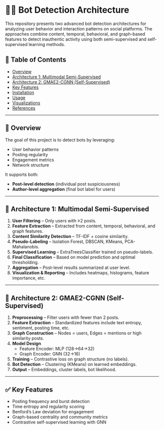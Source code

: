 # 🕵️‍♂️ Bot Detection Architecture

This repository presents two advanced bot detection architectures for analyzing user behavior and interaction patterns on social platforms. The approaches combine content, temporal, behavioral, and graph-based features to detect inauthentic activity using both semi-supervised and self-supervised learning methods.

## 📌 Table of Contents

- [Overview](#overview)
- [Architecture 1: Multimodal Semi-Supervised](#architecture-1-multimodal-semi-supervised)
- [Architecture 2: GMAE2-CGNN (Self-Supervised)](#architecture-2-gmae2-cgnn-self-supervised)
- [Key Features](#key-features)
- [Installation](#installation)
- [Usage](#usage)
- [Visualizations](#visualizations)
- [References](#references)

---

## 📖 Overview

The goal of this project is to detect bots by leveraging:
- User behavior patterns
- Posting regularity
- Engagement metrics
- Network structure

It supports both:
- **Post-level detection** (individual post suspiciousness)
- **Author-level aggregation** (final bot label for users)

---

## 🧠 Architecture 1: Multimodal Semi-Supervised

1. **User Filtering** – Only users with ≥2 posts.
2. **Feature Extraction** – Extracted from content, temporal, behavioral, and graph features.
3. **Content Similarity Detection** – TF-IDF + cosine similarity.
4. **Pseudo-Labeling** – Isolation Forest, DBSCAN, KMeans, PCA-Mahalanobis.
5. **Supervised Learning** – ExtraTreesClassifier trained on pseudo-labels.
6. **Final Classification** – Based on model prediction and optimal thresholding.
7. **Aggregation** – Post-level results summarized at user level.
8. **Visualization & Reporting** – Includes heatmaps, histograms, feature importance, etc.

---

## 🧬 Architecture 2: GMAE2-CGNN (Self-Supervised)

1. **Preprocessing** – Filter users with fewer than 2 posts.
2. **Feature Extraction** – Standardized features include text entropy, sentiment, posting time, etc.
3. **Graph Construction** – Nodes = users, Edges = mentions or high similarity posts.
4. **Model Design**
   - Feature Encoder: MLP (128→64→32)
   - Graph Encoder: GNN (32→16)
5. **Training** – Contrastive loss on graph structure (no labels).
6. **Bot Detection** – Clustering (KMeans) on learned embeddings.
7. **Output** – Embeddings, cluster labels, bot likelihood.

---

## ✅ Key Features

- Posting frequency and burst detection
- Time entropy and regularity scoring
- Benford’s Law deviation for engagement
- Graph-based centrality and community metrics
- Contrastive self-supervised learning with GNN


